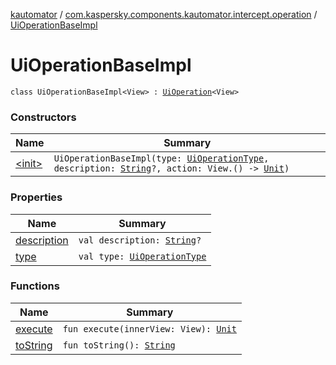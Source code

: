[kautomator](../../index.md) / [com.kaspersky.components.kautomator.intercept.operation](../index.md) / [UiOperationBaseImpl](./index.md)

# UiOperationBaseImpl

`class UiOperationBaseImpl<View> : `[`UiOperation`](../-ui-operation/index.md)`<View>`

### Constructors

| Name | Summary |
|---|---|
| [&lt;init&gt;](-init-.md) | `UiOperationBaseImpl(type: `[`UiOperationType`](../-ui-operation-type/index.md)`, description: `[`String`](https://kotlinlang.org/api/latest/jvm/stdlib/kotlin/-string/index.html)`?, action: View.() -> `[`Unit`](https://kotlinlang.org/api/latest/jvm/stdlib/kotlin/-unit/index.html)`)` |

### Properties

| Name | Summary |
|---|---|
| [description](description.md) | `val description: `[`String`](https://kotlinlang.org/api/latest/jvm/stdlib/kotlin/-string/index.html)`?` |
| [type](type.md) | `val type: `[`UiOperationType`](../-ui-operation-type/index.md) |

### Functions

| Name | Summary |
|---|---|
| [execute](execute.md) | `fun execute(innerView: View): `[`Unit`](https://kotlinlang.org/api/latest/jvm/stdlib/kotlin/-unit/index.html) |
| [toString](to-string.md) | `fun toString(): `[`String`](https://kotlinlang.org/api/latest/jvm/stdlib/kotlin/-string/index.html) |
